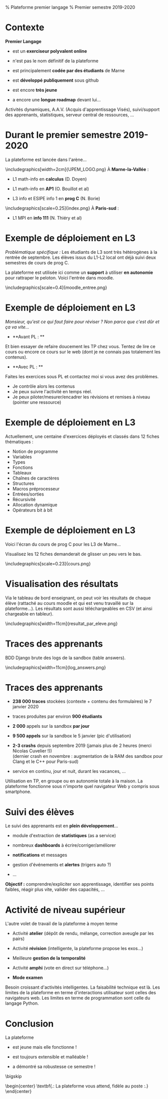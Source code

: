 % Plateforme premier langage
% Premier semestre 2019-2020


# Contexte

**Premier Langage**

* est un **exerciseur polyvalent online**

* n'est pas le nom définitif de la plateforme

* est principalement **codée par des étudiants** de Marne

* est **développé publiquement** sous github

* est encore **très jeune**

* a encore une **longue roadmap** devant lui...

Activités dynamiques, A.A.V. (Acquis d'apprentissage Visés),
suivi/support des apprenants, statistiques, serveur central de
ressources, ...


# Durant le premier semestre 2019-2020

La plateforme est lancée dans l'arène...

\includegraphics[width=2cm]{UPEM_LOGO.png} À **Marne-la-Vallée** :

* L1 math-info en **calculus** (D. Doyen)

* L1 math-info en **AP1** (O. Bouillot et al)

* L3 info et ESIPE info 1  en **prog C** (N. Borie)

\includegraphics[scale=0.25]{index.png} À **Paris-sud** :

* L1 MPI en **info 111** (N. Thiéry et al)


# Exemple de déploiement en L3

*Problématique spécifique :* Les étudiants de L3 sont très hétérogènes
à la rentrée de septembre. Les élèves issus du L1-L2 local ont déjà
suivi deux semestres de cours de prog C.


La plateforme est utilisée ici comme un **support** à utiliser **en
autonomie** pour rattraper le peloton. Voici l'entrée dans moodle.

\includegraphics[scale=0.4]{moodle_entree.png}


# Exemple de déploiement en L3

*Monsieur, qu'est ce qui faut faire pour réviser ? Non parce que c'est
dûr et ça va vite...*

* **Avant PL : **

Et bien essayer de refaire doucement les TP chez vous. Tentez de lire
ce cours ou encore ce cours sur le web (dont je ne connais pas
totalement les contenus).

* **Avec PL : **

Faites les exercices sous PL et contactez moi si vous avez des
problèmes. 

  - Je contrôle alors les contenus
  - Je peux suivre l'activité en temps réel.
  - Je peux piloter/mesurer/encadrer les révisions et remises à niveau
    (pointer une ressource)


# Exemple de déploiement en L3

Actuellement, une centaine d'exercices déployés et classés dans 12 fiches thématiques :

* Notion de programme
* Variables
* Types
* Fonctions
* Tableaux
* Chaînes de caractères
* Structures
* Macros préprocesseur
* Entrées/sorties
* Récursivité
* Allocation dynamique
* Opérateurs bit à bit


# Exemple de déploiement en L3

Voici l'écran du cours de prog C pour les L3 de Marne... 

Visualisez les 12 fiches demanderait de glisser un peu vers le bas.

\includegraphics[scale=0.23]{cours.png}

# Visualisation des résultats

Via le tableau de bord enseignant, on peut voir les résultats de
chaque élève (rattaché au cours moodle et qui est venu travaillé sur
la plateforme...). Les résultats sont aussi téléchargeables en CSV (et
ainsi chargeable en tableur).

\includegraphics[width=11cm]{resultat_par_eleve.png}


# Traces des apprenants

BDD Django brute des logs de la sandbox (table answers).

\includegraphics[width=11cm]{log_answers.png}



# Traces des apprenants

* **238 000 traces** stockées (contexte + contenu des formulaires) le 7 janvier 2020

* traces produites par environ **900 étudiants**

* **2 000** appels sur la sandbox **par jour**

* **9 500 appels** sur la sandbox le 5 janvier (pic d'utilisation)

* **2-3 crashs** depuis septembre 2019 (jamais plus de 2 heures (merci Nicolas Cuvelier !)) \
  (dernier crash en novembre : augmentation de la RAM des sandbox pour Clang et le C++ pour Paris-sud)

* service en continu, jour et nuit, durant les vacances, ...

Utilisation en TP, en groupe ou en autonomie totale à la maison. La
plateforme fonctionne sous n'importe quel navigateur Web y compris
sous smartphone.


# Suivi des élèves

Le suivi des apprenants est en **plein développement**...

* module d'extraction de **statistiques** (as a service)

* nombreux **dashboards** à écrire/corriger/améliorer

* **notifications** et messages

* gestion d'événements et **alertes** (trigers auto ?)

* ...

**Objectif :** comprendre/expliciter son apprentissage, identifier ses
points faibles, réagir plus vite, valider des capacités, ...


# Activité de niveau supérieur

L'autre volet de travail de la plateforme à moyen terme

* Activité **atelier** (dépôt de rendu, mélange, correction aveugle par les pairs)

* Activité **révision** (intelligente, la plateforme propose les exos...)

* Meilleure **gestion de la temporalité**

* Activité **amphi** (vote en direct sur téléphone...)

* **Mode examen**

Besoin croissant d'activités intelligentes. La faisabilité technique
est là. Les limites de la plateforme en terme d'interactions
utilisateur sont celles des navigateurs web. Les limites en terme de
programmation sont celle du langage Python.


# Conclusion

La plateforme 

* est jeune mais elle fonctionne !

* est toujours extensible et malléable !

* a démontré sa robustesse ce semestre !

\bigskip

\begin{center}
\textbf{.: La plateforme vous attend, fidèle au poste :.}
\end{center}
